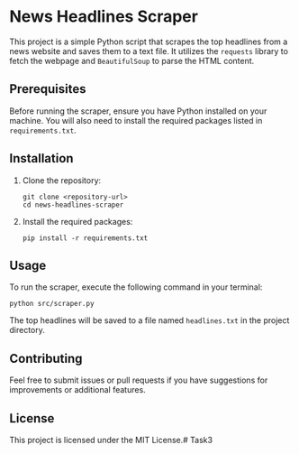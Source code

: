 # News Headlines Scraper

This project is a simple Python script that scrapes the top headlines from a news website and saves them to a text file. It utilizes the `requests` library to fetch the webpage and `BeautifulSoup` to parse the HTML content.

## Prerequisites

Before running the scraper, ensure you have Python installed on your machine. You will also need to install the required packages listed in `requirements.txt`.

## Installation

1. Clone the repository:
   ```
   git clone <repository-url>
   cd news-headlines-scraper
   ```

2. Install the required packages:
   ```
   pip install -r requirements.txt
   ```

## Usage

To run the scraper, execute the following command in your terminal:
```
python src/scraper.py
```

The top headlines will be saved to a file named `headlines.txt` in the project directory.

## Contributing

Feel free to submit issues or pull requests if you have suggestions for improvements or additional features.

## License

This project is licensed under the MIT License.#   T a s k 3  
 